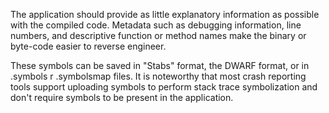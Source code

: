 The application should provide as little explanatory information as possible with the compiled code. Metadata such as
debugging information, line numbers, and descriptive function or method names make the binary or byte-code
easier to reverse engineer.
  
These symbols can be saved in "Stabs" format, the DWARF format, or in .symbols r .symbolsmap files. It is noteworthy
that most crash reporting tools support uploading symbols to perform stack trace symbolization and don't require
symbols to be present in the application. 
